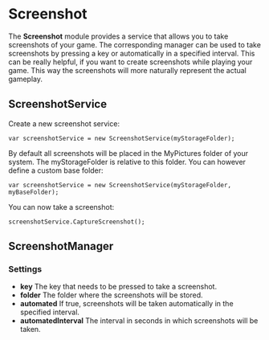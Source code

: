 # Screenshot

The **Screenshot** module provides a service that allows you to take screenshots of your game. The corresponding manager can be used to take screenshots by pressing a key or automatically in a specified interval. This can be really helpful, if you want to create screenshots while playing your game. This way the screenshots will more naturally represent the actual gameplay.

## ScreenshotService

Create a new screenshot service:

```
var screenshotService = new ScreenshotService(myStorageFolder);
```

By default all screenshots will be placed in the MyPictures folder of your system. The myStorageFolder is relative to this folder. You can however define a custom base folder:

```
var screenshotService = new ScreenshotService(myStorageFolder, myBaseFolder);
```

You can now take a screenshot:

```
screenshotService.CaptureScreenshot();
```

## ScreenshotManager

### Settings

- **key** The key that needs to be pressed to take a screenshot.
- **folder** The folder where the screenshots will be stored.
- **automated** If true, screenshots will be taken automatically in the specified interval.
- **automatedInterval** The interval in seconds in which screenshots will be taken.
